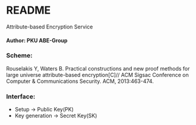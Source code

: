 # README #

Attribute-based Encryption Service
#### Author: PKU ABE-Group

### Scheme:
Rouselakis Y, Waters B. Practical constructions and new proof methods for large universe attribute-based encryption[C]// ACM Sigsac Conference on Computer & Communications Security. ACM, 2013:463-474.

### Interface:
- Setup -> Public Key(PK)
- Key generation -> Secret Key(SK)